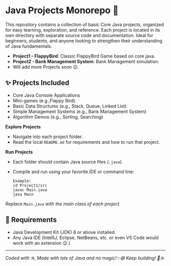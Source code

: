 # Java Projects Monorepo 🚀

This repository contains a collection of basic Core Java projects, organized for easy learning, exploration, and reference. Each project is located in its own directory with separate source code and documentation. Ideal for beginners, students, and anyone looking to strengthen their understanding of Java fundamentals.

- **Project1 - FlappyBird**: Classic FlappyBird Game based on core java.
- **Project2 - Bank Management System**: Bank Management simulation.
- Will add more Projects soon 😉.

## ✨ Projects Included

- Core Java Console Applications
- Mini-games (e.g.,Flappy Bird)
- Basic Data Structures (e.g., Stack, Queue, Linked List)
- Simple Management Systems (e.g., Bank Management System)
- Algorithm Demos (e.g., Sorting, Searching)

**Explore Projects**

- Navigate into each project folder.
- Read the local `README.md` for requirements and how to run that project.
    
**Run Projects**

- Each folder should contain Java source files (`.java`).
- Compile and run using your favorite IDE or command line:

    ```
    Example: 
    cd Project1/src
    javac Main.java
    java Main
    ```

_*Replace `Main.java` with the main class of each project.*_

## 📖 Requirements

- Java Development Kit (JDK) 8 or above installed.
- Any Java IDE (IntelliJ, Eclipse, NetBeans, etc. or even VS Code would work with an extension 😉.)

---
_Coded with ☕, Made with lots of Java and no magic!✨😅 Keep building! 🚀☕️_
